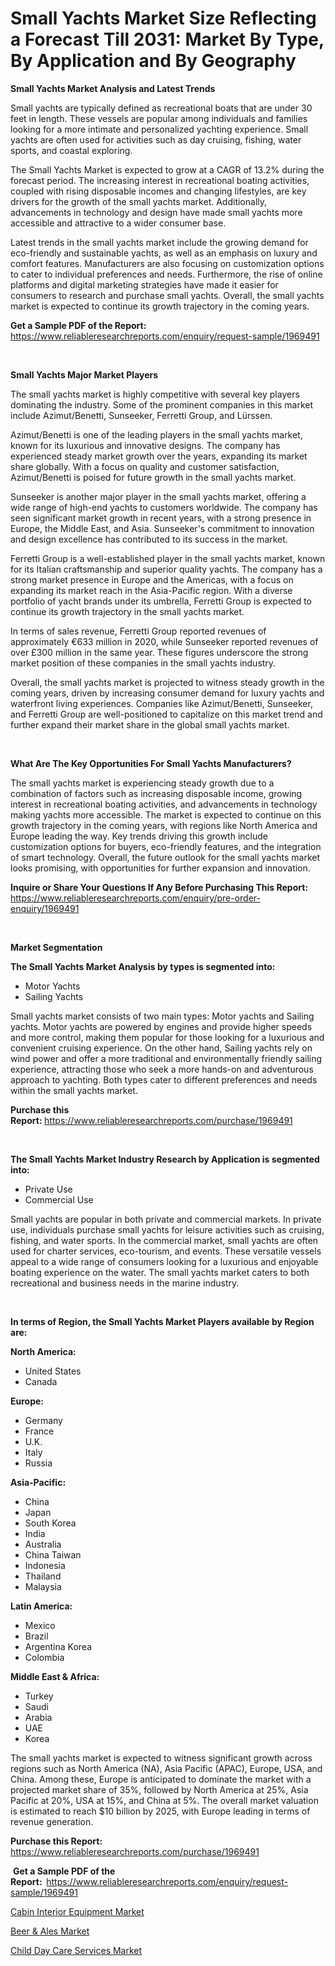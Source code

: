 <p><h1>Small Yachts Market Size Reflecting a Forecast Till 2031: Market By Type, By Application and By Geography</h1></p><p><strong>Small Yachts Market Analysis and Latest Trends</strong></p>
<p><p>Small yachts are typically defined as recreational boats that are under 30 feet in length. These vessels are popular among individuals and families looking for a more intimate and personalized yachting experience. Small yachts are often used for activities such as day cruising, fishing, water sports, and coastal exploring.</p><p>The Small Yachts Market is expected to grow at a CAGR of 13.2% during the forecast period. The increasing interest in recreational boating activities, coupled with rising disposable incomes and changing lifestyles, are key drivers for the growth of the small yachts market. Additionally, advancements in technology and design have made small yachts more accessible and attractive to a wider consumer base.</p><p>Latest trends in the small yachts market include the growing demand for eco-friendly and sustainable yachts, as well as an emphasis on luxury and comfort features. Manufacturers are also focusing on customization options to cater to individual preferences and needs. Furthermore, the rise of online platforms and digital marketing strategies have made it easier for consumers to research and purchase small yachts. Overall, the small yachts market is expected to continue its growth trajectory in the coming years.</p></p>
<p><strong>Get a Sample PDF of the Report:&nbsp;</strong> <a href="https://www.reliableresearchreports.com/enquiry/request-sample/1969491">https://www.reliableresearchreports.com/enquiry/request-sample/1969491</a></p>
<p>&nbsp;</p>
<p><strong>Small Yachts Major Market Players</strong></p>
<p><p>The small yachts market is highly competitive with several key players dominating the industry. Some of the prominent companies in this market include Azimut/Benetti, Sunseeker, Ferretti Group, and Lürssen. </p><p>Azimut/Benetti is one of the leading players in the small yachts market, known for its luxurious and innovative designs. The company has experienced steady market growth over the years, expanding its market share globally. With a focus on quality and customer satisfaction, Azimut/Benetti is poised for future growth in the small yachts market.</p><p>Sunseeker is another major player in the small yachts market, offering a wide range of high-end yachts to customers worldwide. The company has seen significant market growth in recent years, with a strong presence in Europe, the Middle East, and Asia. Sunseeker's commitment to innovation and design excellence has contributed to its success in the market.</p><p>Ferretti Group is a well-established player in the small yachts market, known for its Italian craftsmanship and superior quality yachts. The company has a strong market presence in Europe and the Americas, with a focus on expanding its market reach in the Asia-Pacific region. With a diverse portfolio of yacht brands under its umbrella, Ferretti Group is expected to continue its growth trajectory in the small yachts market.</p><p>In terms of sales revenue, Ferretti Group reported revenues of approximately €633 million in 2020, while Sunseeker reported revenues of over £300 million in the same year. These figures underscore the strong market position of these companies in the small yachts industry.</p><p>Overall, the small yachts market is projected to witness steady growth in the coming years, driven by increasing consumer demand for luxury yachts and waterfront living experiences. Companies like Azimut/Benetti, Sunseeker, and Ferretti Group are well-positioned to capitalize on this market trend and further expand their market share in the global small yachts market.</p></p>
<p>&nbsp;</p>
<p><strong>What Are The Key Opportunities For Small Yachts Manufacturers?</strong></p>
<p><p>The small yachts market is experiencing steady growth due to a combination of factors such as increasing disposable income, growing interest in recreational boating activities, and advancements in technology making yachts more accessible. The market is expected to continue on this growth trajectory in the coming years, with regions like North America and Europe leading the way. Key trends driving this growth include customization options for buyers, eco-friendly features, and the integration of smart technology. Overall, the future outlook for the small yachts market looks promising, with opportunities for further expansion and innovation.</p></p>
<p><strong>Inquire or Share Your Questions If Any Before Purchasing This Report:</strong> <a href="https://www.reliableresearchreports.com/enquiry/pre-order-enquiry/1969491">https://www.reliableresearchreports.com/enquiry/pre-order-enquiry/1969491</a></p>
<p>&nbsp;</p>
<p><strong>Market Segmentation</strong></p>
<p><strong>The Small Yachts Market Analysis by types is segmented into:</strong></p>
<p><ul><li>Motor Yachts</li><li>Sailing Yachts</li></ul></p>
<p><p>Small yachts market consists of two main types: Motor yachts and Sailing yachts. Motor yachts are powered by engines and provide higher speeds and more control, making them popular for those looking for a luxurious and convenient cruising experience. On the other hand, Sailing yachts rely on wind power and offer a more traditional and environmentally friendly sailing experience, attracting those who seek a more hands-on and adventurous approach to yachting. Both types cater to different preferences and needs within the small yachts market.</p></p>
<p><strong>Purchase this Report:&nbsp;</strong><a href="https://www.reliableresearchreports.com/purchase/1969491">https://www.reliableresearchreports.com/purchase/1969491</a></p>
<p>&nbsp;</p>
<p><strong>The Small Yachts Market Industry Research by Application is segmented into:</strong></p>
<p><ul><li>Private Use</li><li>Commercial Use</li></ul></p>
<p><p>Small yachts are popular in both private and commercial markets. In private use, individuals purchase small yachts for leisure activities such as cruising, fishing, and water sports. In the commercial market, small yachts are often used for charter services, eco-tourism, and events. These versatile vessels appeal to a wide range of consumers looking for a luxurious and enjoyable boating experience on the water. The small yachts market caters to both recreational and business needs in the marine industry.</p></p>
<p>&nbsp;</p>
<p><strong>In terms of Region, the Small Yachts Market Players available by Region are:</strong></p>
<p>
    <p> <strong> North America: </strong>
        <ul>
            <li>United States</li>
            <li>Canada</li>
        </ul>
        </p> 
    <p> <strong> Europe: </strong>
        <ul>
            <li>Germany</li>
            <li>France</li>
            <li>U.K.</li>
            <li>Italy</li>
            <li>Russia</li>
        </ul>
        </p> 
    <p> <strong> Asia-Pacific: </strong>
        <ul>
            <li>China</li>
            <li>Japan</li>
            <li>South Korea</li>
            <li>India</li>
            <li>Australia</li>
            <li>China Taiwan</li>
            <li>Indonesia</li>
            <li>Thailand</li>
            <li>Malaysia</li>
        </ul>
        </p> 
    <p> <strong> Latin America: </strong>
        <ul>
            <li>Mexico</li>
            <li>Brazil</li>
            <li>Argentina Korea</li>
            <li>Colombia</li>
        </ul>
        </p> 
    <p> <strong> Middle East & Africa: </strong>
        <ul>
            <li>Turkey</li>
            <li>Saudi</li>
            <li>Arabia</li>
            <li>UAE</li>
            <li>Korea</li>
        </ul>
    </p>
    </p>
<p><p>The small yachts market is expected to witness significant growth across regions such as North America (NA), Asia Pacific (APAC), Europe, USA, and China. Among these, Europe is anticipated to dominate the market with a projected market share of 35%, followed by North America at 25%, Asia Pacific at 20%, USA at 15%, and China at 5%. The overall market valuation is estimated to reach $10 billion by 2025, with Europe leading in terms of revenue generation.</p></p>
<p><strong>Purchase this Report: </strong><a href="https://www.reliableresearchreports.com/purchase/1969491">https://www.reliableresearchreports.com/purchase/1969491</a></p>
<p>&nbsp;<strong>Get a Sample PDF of the Report:&nbsp;&nbsp;</strong><a href="https://www.reliableresearchreports.com/enquiry/request-sample/1969491">https://www.reliableresearchreports.com/enquiry/request-sample/1969491</a></p>
<p><strong></strong></p>
<p><p><a href="https://view.publitas.com/reportprime-1/cabin-interior-equipment-market-research-report-unlocks-analysis-on-the-market-financial-status-market-size-and-market-revenue-upto-2030/">Cabin Interior Equipment Market</a></p><p><a href="https://view.publitas.com/reportprime-1/beer-ales-market-size-reflecting-a-forecast-till-2030-market-by-type-by-application-and-by-geography/">Beer & Ales Market</a></p><p><a href="https://view.publitas.com/reportprime-1/child-day-care-services-market-size-growing-and-forecasted-for-period-from-2023-2030-and-provides-complete-market-analysis-of-this-market/">Child Day Care Services Market</a></p></p>